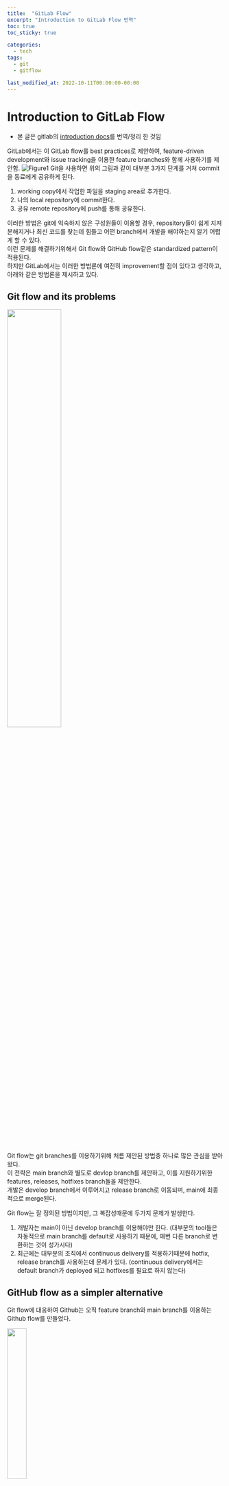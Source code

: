 ```yaml
---
title:  "GitLab Flow"
excerpt: "Introduction to GitLab Flow 번역"
toc: true
toc_sticky: true

categories:
  - tech
tags:
  - git
  - gitflow

last_modified_at: 2022-10-11T00:00:00-00:00
---
```


# Introduction to GitLab Flow
* 본 글은 gitlab의 [introduction docs](https://docs.gitlab.com/ee/topics/gitlab_flow.html)를 번역/정리 한 것임

GitLab에서는 이 GitLab flow를 best practices로 제안하여, feature-driven development와 issue tracking을 이용한 feature branches와 함께 사용하기를 제안함.
![Figure1](/assets/images/221011/221011_1.png)
Git을 사용하면 위의 그림과 같이 대부분 3가지 단계를 거쳐 commit을 동료에게 공유하게 된다.

1. working copy에서 작업한 파일을 staging area로 추가한다.
2. 나의 local repository에 commit한다.
3. 공유 remote repository에 push를 통해 공유한다.


이러한 방법은 git에 익숙하지 않은 구성원들이 이용할 경우, repository들이 쉽게 지져분해지거나 최신 코드를 찾는데 힘들고 어떤 branch에서 개발을 해야하는지 알기 어렵게 할 수 있다. \
이런 문제를 해결하기위해서 Git flow와 GitHub flow같은 standardized pattern이 적용된다. \
하지만 GitLab에서는 이러한 방법론에 여전히 improvement할 점이 있다고 생각하고, 아래와 같은 방법론을 제시하고 있다.

## Git flow and its problems
<img src="/assets/images/221011/221011_2.png" width="50%" height="50%">


Git flow는 git branches를 이용하기위해 처름 제안된 방법중 하나로 많은 관심을 받아왔다. \
이 전략은 main branch와 별도로 devlop branch를 제안하고, 이를 지원하기위한 features, releases, hotfixes branch들을 제안한다. \
개발은 develop branch에서 이루어지고 release branch로 이동되며, main에 최종적으로 merge된다. 


Git flow는 잘 정의된 방법이지만, 그 복잡성때문에 두가지 문제가 발생한다.

1. 개발자는 main이 아닌 develop branch를 이용해야만 한다. (대부분의 tool들은 자동적으로 main branch를 default로 사용하기 때문에, 매번 다른 branch로 변환하는 것이 성가시다)
2. 최근에는 대부분의 조직에서 continuous delivery를 적용하기때문에 hotfix, release branch를 사용하는데 문제가 있다. (continuous delivery에서는 default branch가 deployed 되고 hotfixes를 필요로 하지 않는다)

## GitHub flow as a simpler alternative
Git flow에 대응하여 Github는 오직 feature branch와 main branch를 이용하는 Github flow를 만들었다.


<img src="/assets/images/221011/221011_3.png" width="30%" height="30%">


이 flow는 매우 직관적이고, 실제로 많은 조직에서 성공적으로 적용하였다. \
Atlassian에서는 여기에서 feature branch를 rebase하는 이와 유사한 전략을 제안하기도 하였다. \
모든 내용을 main에 merge하고 자주 deploy 한다는 것의 의미는 unreleased code를 최소화 한다는 것이다. \
이러한 적용은 간단한 continuous delivery에는 적합할 수 있지만 deplotyments, enviroments, releases, integrations등에 대해서 많은 점은 question으로 남겨 놓는다

## Production branch with GitLab flow
GitHub flow는 사용자가 feature branch를 merge할때마다 제품을 deply할수 있다고 가정한다. \
SaaS application과 같은 일부 경우에는 이 것이 가능할 수 있겠지만, 아래와 같은 경우에는 불가능하다.
* release 시점을 사용자가 관리하지 않는 경우. 예를 들면, iOS app은 App Store validation 이 통과할때 release 된다.
* deployment windows를 가지고 있느 경우 (?). 예를 들면, operation 팀이 10 to 4로 일하는데, 당신은 다른 시간에 코드를 merge하는 경우

이러한 경우에, 우리는 production branch를 만들어 deployed code를 반영하게 할 수 있다. \
그러면 우리는 development를 production branch에 merge해서 새로운 버전을 deploy할 수 있게 된다. 


<img src="/assets/images/221011/221011_4.png" width="35%" height="35%">


만약 우리가 어떤 코드가 production에 반영되고 있는지 알고 싶다면, 바로 production branch를 확인하면 된다. \
이 전략은 release, tagging, 그리고 merging에 소요되는 overhead를 예방할 수 있게 해준다.

## Environment branches with GitLab flow
staging branch에 자동으로 업데이트하도록 하는 환경을 구성하는 것은 좋은 아이디어 일 수 있다. \
그러한 경우에는 staging enviroment, pre-production enviroment, production enviroment와 같은 다른 branch 이름을 가지게 될 것이다. 


<img src="/assets/images/221011/221011_5.png" width="70%" height="70%">


이 부분에 대한 설명이 잘 이해는 되지 않았지만 우선 자동으로 업데이트하도록 staging branch를 구성해 놓고, pre-prod과 production branch에 dowstream flow로 commit을 하는 구성을 하라는 뜻으로 이해하였다.
이 경우 downstream flow(staging, pre-prod, production 순)으로 merge할 때마다 test가 완료되어 있어야 하고, merge request를 통해 feature branch에서 production branch로 merge하는 경우에는 모든 testing에 통과하기전에는 해당 feature branch를 지우지 않도록 한다.

## Release branches with GitLab flow
만약 release software를 외부로 보내야 하는 경우에만 release branch를 운영해야 한다. 이 경우 각 branch는 2.3-stable과 같은 minor한 version을 포함한다.


<img src="/assets/images/221011/221011_6.png" width="70%" height="70%">


가장 최신의 main branch를 starting point로 stable branches를 만든다. 이를 통해 bug fixes를 여러 branch에 적용하는 수고를 덜 수 있다. \
release branch를 선언한 후에는 오직 심각한 bug fix만 추가하도록 하고, 가능하면 main branch에 먼저 반영한 후에 cherry-pick을 통해 release branch로 가져오도록 한다. \
이를 upstream first 정책이라고 부르며, Google과 Red Hat에서 적용하고 있는 방식이다. \
release branch에서 bug를 fix하는 경우 Semantic Versioning을 적용해 tag의 patch version을 증가시키도록 한다. \
이 전략에서는 production branch나 git flow의 main branch를 보통 가지지 않는다. 

## Merge/pull requests with GitLab flow
<img src="/assets/images/221011/221011_7.png" width="50%" height="50%">
Merge or pull request는 Git management application에서 만들어 졌다. 이것은 assigned person이 두 branch들을 merge하는 것을 요청받게 한다. \
GitHub과 Bitbucket과 같은 Tool에서는 pull request라고 이름을 붙이고 (처음의 manual action이 feature branch를 pull하는 것이기 때문에), GitLab과 다른 일부는 merge request라는 이름을 붙인다 (최종 action이 feature branch를 merge하는 것이기 때문에. 


만약 당신이 몇시간 이상 작업을 한 내용을 팀원과 공유하고 싶다면, 아무도 assigning하지 않은 상태로 merge request를 생성하면 된다. \
대신 description이나 comment에 팀원을 참조로 넣어 merge request는 아직 준비되지 않았다는 것을 표시하고 필요시 feedback은 받을 수 있다. \
이 merge request는 별도의 code review 도구 없이도 code review가 가능하도록 할 수 있다. (팀원은 이 merge request에 general하게 또는 specific 라인에 대해서 코멘트 달 수 있고, 이 merge request를 만든사람은 바로바로 수정사항을 commit하고 push할 수 있다.) \
feature branch가 merge될 준비가 되면, 사람을 지정하고 merge request를 한다. 


GitLab에서는 main branch와 같은 long-lived branch는 보호되어야 하고 대부분의 개발자는 이것을 수정할 수 없다. \
그렇기때문에 이 보호되는 branch에 merge하기 위해서는 maintainer role을 가진 사람을 merge request에 지정해야 한다.


<img src="/assets/images/221011/221011_8.png" width="10%" height="10%">


feature branch를 merge한 이후에는 이를 지워야 하고, GitLab에서는 merging을 했을때 지울 수 있다. \
이렇게 끝난 branch를 지우는 것은 보이는 branch들이 모두 작업중이라는 것을 알 수 있게 한다. \
또한 누군가 issue를 다시 open 하는 경우, 문제 없이 같은 이름의 branch를 사용할 수 있게 한다.\

## Issue tracking with GitLab flow
Gitlab flow는 code와 issue tracker의 관계를 더 transparent하게 만드는 방법이다. \
Code의 significant change는 달성하고하 하는 목표를 설명한 issue로부터 시작되어야 한다. (이것이 나머지 팀원에게 이 변경의 이유를 informgkrh feature branch의 범위를 작게 유지할 수 있다) \
동일하게 Gitlab에서는 모든 각각의 변경은 issu tracking system의 이슈로부터 시작한다. \
만약 이슈가 존재하지 않고 작업이 한시간 이상걸린다면 이슈를 만들어야 한다. \
많은 조직에서 이슈는 raising하는 것은 개발작업의 한 부분이다. 그리고 이슈 제목은 적절하게 system 상태를 설명해야한다.\
작업할 준비가 되면 main branch로부터 해당 이슈를 위한 branch를 생성한다. \
그리고 작업을 마치거나 discuss하고 싶은 경우에는 merge request를 생성하고 변경사항을 논의하고 코드를 리뷰한다. \
사람들 이정하지않은 상태로 merge request를 open하면 draft merge request라고 부른다. \
이것은 위에서 말했던 것 처럼 implementation에 대해서 논의하고 싶지만 main branch에 포함시키기에는 준비가 되지 않은 경우 사용한다. \
이 draft merge request의 제목은 Draft, Draft:, 또는 (Draft) 등으로 시작해서 준비가 완료되기전에 merge되는 것을 예방한다. 

## Linking and closing issues from merge requests
Commit messages 나 merge request의 설명에 issue를 mention하는 방법으로 issue를 연결한다. \
예를 들면 "Fixes #16" 또는 "Duck typing is preferred. See #12"등의 방법이 있다. \
연결된 issue를 자동으로 닫기 위해서는 fixes 또는 closes의 단어를 사용한다. GitLab에서는 이렇게 코드가 default branch에 merge되는 경우에 자동으로 해당 issue들을 close한다. 

## Squashing commits with rebase
Git에서는 여러 commit들을 squash하기위해서 interactive rebase (rebase -i)를 사용할 수 있다. \
이 기능은 여러 작은 commits을 하나의 commit으로 대체할 수 있도록 하고, 또는 순서를 좀더 논리적으로 만들 수 있게 한다. \
하지만 사용자는 다른 팀원과 같은 branch를 사용하는 경우, remote server에 push한 commits을 rebasing하는 것을 피해야 한다. \
rebasing은 새로운 commits을 생성하고, 이것이 동일한 변경에 대해서 여러 identifier를 가지게 함으로서 혼란을 줄 수 있기 때문이다. \
또한 누군가 당신의 코드를 review한 이후라면, rebasing은 지난번 review에서 어떤 변경사항이 있는지 설명하기 어렵게 만든다. 


## Reducing merge commits in feature branches
과하게 많은 merge commit들은 repository history를 지저분하게 만들 수 있다. \
그렇기 때문에, 우리는 feature branches의 merge commits을 피하려 노력해야 한다. \
때때로 사람들은 main branch에 commit한 후에 그 commit들을 rebase를 통해 reorder해서 merge commit을 회피한다. \
feature branch를 main에 merge할때 rebase를 사용하는 것은 merge commit을 예방하고 거의 Linear한 history를 가지도록 한다. \
하지만 이 방법은 위에서 말한 것 처럼 다른 사람과 공유하는 feature branch에서는 하지 말아야 하는 방법이다. 


Rebasing은 매번 어느정도의 conflict들을 해결해야 할 수 있기 때문에 더 많은 작업을 만든다. \
때로는 resuse recoeded resolutions (rerere)를 통해서 작업하면 conflict를 한번만 해겷하면 되기때문에 더 괜찮은 방법이다. 


많은 merge commit을 만들지 않는 방법은 feature branch에서 main branch에 merge를 자주 하지 않는 것이다. \
main branch에 merge하는 이유는 아래와 같다.
1. 새로운 코드 사용
2. merge conflict 해결
3. long running branch 업데이트

1번째 이유 관련해서 만약 어떤 기능을 만든 후 main branch에 적용하고 싶다면, 해당 commit을 cherry-picking하는 것으로 해결할 수 있다. \
그리고 3번째 이유로 long runinng feature branch를 up-to-date로 유지하고 싶은 것이라면, feature branch를 하루 이하로 유지하도록 해야한다. \
만약 feature branch가 하루 이상 유지되어야 한다면, 해당 feature를 더 작은 unit으로 작업을 나눌 수 있다. 


최종적으로는 다시 한번 말해서 우리는 merge commit을 최소화하려고 노력해야하지만 사용을 안하는 것은 아니다. \
SW를 개발하는 것은 때때로 작고, 지저분한 단계들에서 이뤄지고 history가 그것을 반영하는 것은 괜찮다. \
우리는 commits graphs를 보고 그런 지저분한 history를 이해할 수 있다. 하지만 rebase code를 통해 history가 잘못되었다면 그것을 고칠 방법은 없다. 


## Commit often and push frequently
개발을 쉽게 만드는 다른 방법 하나는 commit을 자주 하는 것이다. 매번 어느 작업 세트를 할때마다 commit을 만들어야 한다. \
개별 commit들로 나누는 것은 다른 개발자들에게 context를 제공하는 역할을 한다. \
작은 commit들은 어떻게 기능이 개발되었는지 clear하게 보여주고, 어떤 특정 시점에 돌아가는 것도 쉽게 해준다. 


그리고 feature branch도 리뷰 준비가 되지 않았다고 해더라도 자주 push해야 한다. \
이렇게 작업한 내용을 공유함으로써, 팀원이 중복되는 작업을 하는 것을 예방하고 작업한 내용에 대한 논의가 피드백이 가능하게 한다. 

## How to write a good commit message
Commit message는 작업자의 작업내용이 아니라, 작업 의도를 반영해야 한다. \
좋은 예시: "Combine templates to reduce duplicate code in the user views" \
[참고자료: Tim Pope's exellent note](https://tbaggery.com/2008/04/19/a-note-about-git-commit-messages.html) \
더 많은 정보를 추가하기위해서는 GitLab issue, URL 등의 더 많은 정보를 포함하고 있는 내용을 추가하는 것을 고려할 수 있다. 

## Testing before merging
전통적인 workflow서의 continuous integration (CI)는 main branch에서만 test를 진행했다. \
때문에 개발자들은 자신들의 코드가 main branch를 break하지 않도록 해야 했다. \
GitLab flow를 사용할때는 개발자들은 main branch에서 자신만의 branch들을 생성하기 때문에 그 branch들이 break되지 않도록 하는 것이 필요하다. \
이것이 매 merge request는 accepted되기전에 test를 수행해야 하는 이유이다. (GitLab CI/CD는 merge request 자체에서 build results를 보여준다.) \ 
단 CI는 오직 feature branch 자체만 test할뿐 merge된 결과를 test하지 않는다. \
이상적으로 모든 변경마다 main branch를 test할 수 있지만, 이것은 computationally expensive하다.

## Working with feature branches
feature branch를 생성할때에는 반드시 최신의 main branch로부터 생성해야 한다. \
만약 작업 시작전에 해야할 작업이 다른 branch에 의존한다는 것을 안다면, 해당 branch로부터 생성할 수 있다. \
만약 작업 시작 후, 다른 branch에 merge해야할 필요가 있다면 이유를 merge commit에 설명한다. \
그리고 작업한 commit들을 shared location에 push하기 전에는 main이나 다른 feature branch에 rebasing 할 수 있다. \
merge는 필요할 때에만 해서 main history를 어지럽히지 않도록 한다.

## 추가 자료
* [전략적으로 Git 사용하기 - inflearn 모든 개발자의 실무를 위한 올인원 기본기 클래스](https://yansfil.github.io/awesome-class-materials/11.git/%EC%A0%84%EB%9E%B5%EC%A0%81%EC%9C%BC%EB%A1%9C%20git%20%EC%82%AC%EC%9A%A9%ED%95%98%EA%B8%B0%20-%20Gitflow.html)
* [git flow model - 생활코딩 Gitflow 강의](https://www.youtube.com/watch?v=EzcF6RX8RrQ)
* [우린 Git-flow를 사용하고 있어요 - 배달의 민족 블로그](https://techblog.woowahan.com/2553/)
* [Git flow, GitHub flow, GitLab flow - ujuc님 블로그](https://ujuc.github.io/2015/12/16/git-flow-github-flow-gitlab-flow/)
* [다양한 소프트웨어 버전 명명 (Software versioning) - kentrick님 블로그](https://blog.sonim1.com/243)
* [explanation of the tradeoffs between merging and rebasing - Atlassian blog](https://www.atlassian.com/blog/git/git-team-workflows-merge-or-rebase)
